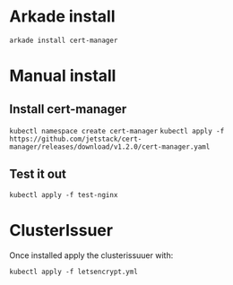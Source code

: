 # Arkade install

`arkade install cert-manager`

# Manual install

## Install cert-manager

`kubectl namespace create cert-manager`
`kubectl apply -f https://github.com/jetstack/cert-manager/releases/download/v1.2.0/cert-manager.yaml`

## Test it out

`kubectl apply -f test-nginx`

# ClusterIssuer

Once installed apply the clusterissuuer with:

`kubectl apply -f letsencrypt.yml`
